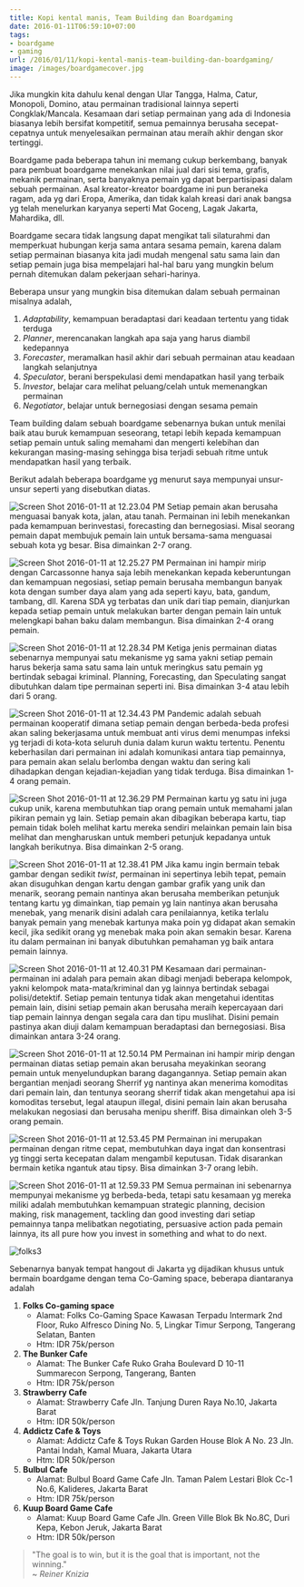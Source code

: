 ```yaml
---
title: Kopi kental manis, Team Building dan Boardgaming
date: 2016-01-11T06:59:10+07:00
tags:
- boardgame
- gaming
url: /2016/01/11/kopi-kental-manis-team-building-dan-boardgaming/
image: /images/boardgamecover.jpg
---
```


Jika mungkin kita dahulu kenal dengan Ular Tangga, Halma, Catur, Monopoli, Domino, atau permainan tradisional lainnya seperti Congklak/Mancala. Kesamaan dari setiap permainan yang ada di Indonesia biasanya lebih bersifat kompetitif, semua pemainnya berusaha secepat-cepatnya untuk menyelesaikan permainan atau meraih akhir dengan skor tertinggi.

Boardgame pada beberapa tahun ini memang cukup berkembang, banyak para pembuat boardgame menekankan nilai jual dari sisi tema, grafis, mekanik permainan, serta banyaknya pemain yg dapat berpartisipasi dalam sebuah permainan. Asal kreator-kreator boardgame ini pun beraneka ragam, ada yg dari Eropa, Amerika, dan tidak kalah kreasi dari anak bangsa yg telah menelurkan karyanya seperti Mat Goceng, Lagak Jakarta, Mahardika, dll.

Boardgame secara tidak langsung dapat mengikat tali silaturahmi dan memperkuat hubungan kerja sama antara sesama pemain, karena dalam setiap permainan biasanya kita jadi mudah mengenal satu sama lain dan setiap pemain juga bisa mempelajari hal-hal baru yang mungkin belum pernah ditemukan dalam pekerjaan sehari-harinya.

Beberapa unsur yang mungkin bisa ditemukan dalam sebuah permainan misalnya adalah,

1. _Adaptability_, kemampuan beradaptasi dari keadaan tertentu yang tidak terduga
2. _Planner_, merencanakan langkah apa saja yang harus diambil kedepannya
3. _Forecaster_, meramalkan hasil akhir dari sebuah permainan atau keadaan langkah selanjutnya
4. _Speculator_, berani berspekulasi demi mendapatkan hasil yang terbaik
5. _Investor_, belajar cara melihat peluang/celah untuk memenangkan permainan
6. _Negotiator_, belajar untuk bernegosiasi dengan sesama pemain

Team building dalam sebuah boardgame sebenarnya bukan untuk menilai baik atau buruk kemampuan seseorang, tetapi lebih kepada kemampuan setiap pemain untuk saling memahami dan mengerti kelebihan dan kekurangan masing-masing sehingga bisa terjadi sebuah ritme untuk mendapatkan hasil yang terbaik.

Berikut adalah beberapa boardgame yg menurut saya mempunyai unsur-unsur seperti yang disebutkan diatas.

![Screen Shot 2016-01-11 at 12.23.04 PM](/images/boardgame1.jpg)
Setiap pemain akan berusaha menguasai banyak kota, jalan, atau tanah. Permainan ini lebih menekankan pada kemampuan berinvestasi, forecasting dan bernegosiasi. Misal seorang pemain dapat membujuk pemain lain untuk bersama-sama menguasai sebuah kota yg besar. Bisa dimainkan 2-7 orang.

![Screen Shot 2016-01-11 at 12.25.27 PM](/images/boardgame2.jpg) 
Permainan ini hampir mirip dengan Carcassonne hanya saja lebih menekankan kepada keberuntungan dan kemampuan negosiasi, setiap pemain berusaha membangun banyak kota dengan sumber daya alam yang ada seperti kayu, bata, gandum, tambang, dll. Karena SDA yg terbatas dan unik dari tiap pemain, dianjurkan kepada setiap pemain untuk melakukan barter dengan pemain lain untuk melengkapi bahan baku dalam membangun. Bisa dimainkan 2-4 orang pemain.

![Screen Shot 2016-01-11 at 12.28.34 PM](/images/boardgame3.jpg)
Ketiga jenis permainan diatas sebenarnya mempunyai satu mekanisme yg sama yakni setiap pemain harus bekerja sama satu sama lain untuk meringkus satu pemain yg bertindak sebagai kriminal. Planning, Forecasting, dan Speculating sangat dibutuhkan dalam tipe permainan seperti ini. Bisa dimainkan 3-4 atau lebih dari 5 orang.

![Screen Shot 2016-01-11 at 12.34.43 PM](/images/boardgame4.jpg) 
Pandemic adalah sebuah permainan kooperatif dimana setiap pemain dengan berbeda-beda profesi akan saling bekerjasama untuk membuat anti virus demi menumpas infeksi yg terjadi di kota-kota seluruh dunia dalam kurun waktu tertentu. Penentu keberhasilan dari permainan ini adalah komunikasi antara tiap pemainnya, para pemain akan selalu berlomba dengan waktu dan sering kali dihadapkan dengan kejadian-kejadian yang tidak terduga. Bisa dimainkan 1-4 orang pemain.

![Screen Shot 2016-01-11 at 12.36.29 PM](/images/boardgame5.jpg) 
Permainan kartu yg satu ini juga cukup unik, karena membutuhkan tiap orang pemain untuk memahami jalan pikiran pemain yg lain. Setiap pemain akan dibagikan beberapa kartu, tiap pemain tidak boleh melihat kartu mereka sendiri melainkan pemain lain bisa melihat dan mengharuskan untuk memberi petunjuk kepadanya untuk langkah berikutnya. Bisa dimainkan 2-5 orang.

![Screen Shot 2016-01-11 at 12.38.41 PM](/images/boardgame6.jpg) 
Jika kamu ingin bermain tebak gambar dengan sedikit _twist_, permainan ini sepertinya lebih tepat, pemain akan disuguhkan dengan kartu dengan gambar grafik yang unik dan menarik, seorang pemain nantinya akan berusaha memberikan petunjuk tentang kartu yg dimainkan, tiap pemain yg lain nantinya akan berusaha menebak, yang menarik disini adalah cara penilaiannya, ketika terlalu banyak pemain yang menebak kartunya maka poin yg didapat akan semakin kecil, jika sedikit orang yg menebak maka poin akan semakin besar. Karena itu dalam permainan ini banyak dibutuhkan pemahaman yg baik antara pemain lainnya.

![Screen Shot 2016-01-11 at 12.40.31 PM](/images/boardgame7.jpg)
Kesamaan dari permainan-permainan ini adalah para pemain akan dibagi menjadi beberapa kelompok, yakni kelompok mata-mata/kriminal dan yg lainnya bertindak sebagai polisi/detektif. Setiap pemain tentunya tidak akan mengetahui identitas pemain lain, disini setiap pemain akan berusaha meraih kepercayaan dari tiap pemain lainnya dengan segala cara dan tipu muslihat. Disini pemain pastinya akan diuji dalam kemampuan beradaptasi dan bernegosiasi. Bisa dimainkan antara 3-24 orang.

![Screen Shot 2016-01-11 at 12.50.14 PM](/images/boardgame8.jpg) 
Permainan ini hampir mirip dengan permainan diatas setiap pemain akan berusaha meyakinkan seorang pemain untuk menyelundupkan barang dagangannya. Setiap pemain akan bergantian menjadi seorang Sherrif yg nantinya akan menerima komoditas dari pemain lain, dan tentunya seorang sherrif tidak akan mengetahui apa isi komoditas tersebut, legal ataupun illegal, disini pemain lain akan berusaha melakukan negosiasi dan berusaha menipu sheriff. Bisa dimainkan oleh 3-5 orang pemain.

![Screen Shot 2016-01-11 at 12.53.45 PM](/images/boardgame9.png)
Permainan ini merupakan permainan dengan ritme cepat, membutuhkan daya ingat dan konsentrasi yg tinggi serta kecepatan dalam mengambil keputusan. Tidak disarankan bermain ketika ngantuk atau tipsy. Bisa dimainkan 3-7 orang lebih.


![Screen Shot 2016-01-11 at 12.59.33 PM](/images/boardgame10.png)
Semua permainan ini sebenarnya mempunyai mekanisme yg berbeda-beda, tetapi satu kesamaan yg mereka miliki adalah membutuhkan kemampuan strategic planning, decision making, risk management, tackling dan good investing dari setiap pemainnya tanpa melibatkan negotiating, persuasive action pada pemain lainnya, its all pure how you invest in something and what to do next.

![folks3](/images/folks3.jpg)

Sebenarnya banyak tempat hangout di Jakarta yg dijadikan khusus untuk bermain boardgame dengan tema Co-Gaming space, beberapa diantaranya adalah 

1. **Folks Co-gaming space** 
   - Alamat: Folks Co-Gaming Space Kawasan Terpadu Intermark 2nd Floor, Ruko Alfresco Dining No. 5, Lingkar Timur Serpong, Tangerang Selatan, Banten
   - Htm: IDR 75k/person
2. **The Bunker Cafe**
   - Alamat: The Bunker Cafe Ruko Graha Boulevard D 10-11 Summarecon Serpong, Tangerang, Banten
   - Htm: IDR 75k/person
3. **Strawberry Cafe**
   - Alamat: Strawberry Cafe Jln. Tanjung Duren Raya No.10, Jakarta Barat
   - Htm: IDR 50k/person
4. **Addictz Cafe & Toys**
   - Alamat: Addictz Cafe & Toys Rukan Garden House Blok A No. 23 Jln. Pantai Indah, Kamal Muara, Jakarta Utara
   - Htm: IDR 50k/person
5. **Bulbul Cafe**
   - Alamat: Bulbul Board Game Cafe Jln. Taman Palem Lestari Blok Cc-1 No.6, Kalideres, Jakarta Barat
   - Htm: IDR 75k/person
6. **Kuup Board Game Cafe**
   - Alamat: Kuup Board Game Cafe Jln. Green Ville Blok Bk No.8C, Duri Kepa, Kebon Jeruk, Jakarta Barat
   - Htm: IDR 50k/person


> "The goal is to win, but it is the goal that is important, not the winning."  
> \~ _Reiner Knizia_
